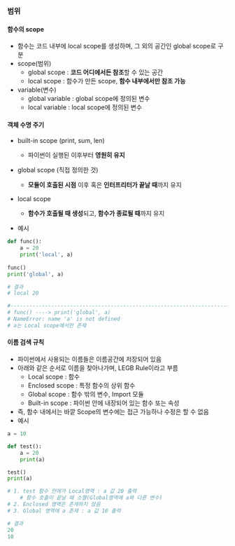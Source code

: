 ### 범위



#### 함수의 scope

- 함수는 코드 내부에 local scope를 생성하며, 그 외의 공간인 global scope로 구분
- scope(범위)
  - global scope : **코드 어디에서든 참조**할 수 있는 공간
  - local scope : 함수가 만든 scope, **함수 내부에서만 참조 가능**
- variable(변수)
  - global variable : global scope에 정의된 변수
  - local variable : local scope에 정의된 변수



#### 객체 수명 주기

- built-in scope (print, sum, len)
  - 파이썬이 실행된 이후부터 **영원히 유지**
- global scope (직접 정의한 것)
  - **모듈이 호출된 시점** 이후 혹은 **인터프리터가 끝날 때**까지 유지
- local scope
  - **함수가 호출될 때 생성**되고, **함수가 종료될 때**까지 유지

- 예시

```python
def func():
	a = 20
	print('local', a)
    
func()
print('global', a)

# 결과
# local 20 

#---------------------------------------------------------------------------
# func() ----> print('global', a) 
# NameError: name 'a' is not defined
# a는 Local scope에서만 존재
```





#### 이름 검색 규칙

- 파이썬에서 사용되는 이름들은 이름공간에 저장되어 있음
- 아래와 같은 순서로 이름을 찾아나가며, LEGB Rule이라고 부름
  - Local scope : 함수
  - Enclosed scope : 특정 함수의 상위 함수
  - Global scope : 함수 밖의 변수, Import 모듈
  - Built-in scope : 파이썬 안에 내장되어 있는 함수 또는 속성
- 즉, 함수 내에서는 바깥 Scope의 변수에는 접근 가능하나 수정은 할 수 없음
- 예시

```python
a = 10

def test():
    a = 20
    print(a)

test()
print(a)

# 1. test 함수 안에가 Local영역 : a 값 20 출력
	# 함수 호출이 끝날 때 소멸(Global영역에 a와 다른 변수)
# 2. Enclosed 영역은 존재하지 않음
# 3. Global 영역에 a 존재 : a 값 10 출력

# 결과
20
10
```





